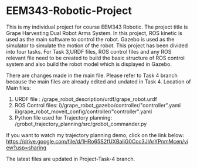 # EEM343-Robotic-Project
This is my individual project for course EEM343 Robotic. The project title is Grape Harvesting Dual Robot Arms System. In this project, ROS kinetic is used as the main software to control the robot. Gazebo is used as the simulator to simulate the motion of the robot.
This project has been divided into four tasks. For Task 3,URDF files, ROS control files and any ROS relevant file need to be created to build the basic structure of ROS control system and also build the robot model which is displayed in Gazebo.

There are changes made in the main file. Please refer to Task 4 branch because the main files are already edited and undated in Task 4.
Location of Main files:
1) URDF file : /grape_robot_description/urdf/grape_robot.urdf
2) ROS Control files: i)/grape_robot_gazebo/controller/"controller".yaml
                      ii)grape_robot_moveit_config/controller/"controller".yaml
3) Python file used for Trajectory planning: /grobot_trajectory_planning/src/grobot_commander.py

If you want to watch my trajectory planning demo, click on the link below:
https://drive.google.com/file/d/1HRo65S2fUXBaIiG0Ccc3JlArYPnmMcen/view?usp=sharing


The latest files are updated in Project-Task-4 branch.

